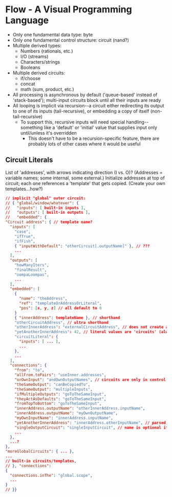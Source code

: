 # Flow - A Visual Programming Language

- Only one fundamental data type: byte
- Only one fundamental control structure: circuit (nand?)
- Multiple derived types:
  - Numbers (rationals, etc.)
  - I/O (streams)
  - Characters/strings
  - Booleans
- Multiple derived circuits:
  - if/choose
  - concat
  - math (sum, product, etc.)
- All processing is asynchronous by default ('queue-based' instead of 'stack-based'); multi-input circuits block until all their inputs are ready
- All looping is implicit via recursion--a circuit either redirecting its output to one of its inputs (tail-recursive), or embedding a copy of itself (non-tail-recursive)
  - To support this, recursive inputs will need special handling--something like a 'default' or 'initial' value that supplies input only until/unless it's overridden
    - This doesn't have to be a recursion-specific feature, there are probably lots of other cases where it would be useful

## Circuit Literals

List of 'addresses', with arrows indicating direction (I vs. O)? (Addresses = variable names; some internal, some external.) Initialize addresses at top of circuit; each one references a 'template' that gets copied. (Create your own templates...how?)

```json
// implicit "global" outer circuit:
// { "global/window/whatever": {
//   "inputs": [ built-in inputs ],
//   "outputs": [ built-in outputs ],
//   "embedded": {
"Circuit address": { // template name?
  "inputs": [
    "case",
    "ifTrue",
    "ifFish",
    { "inputWithDefault": "otherCircuit[.outputName]" }, // ???
    ...
  ],
  "outputs": [
    "howManyIters",
    "finalResult",
    "oompaLoompas",
    ...
  ],
  "embedded": [
    { 
      "name": "theAddress",
      "ref": "templateOrAddressOrLiteral",
      "pos": [x, y, z] // all default to 0
    }
    { "innerAddress": templateName }, // shorthand
    "otherCircuitAddress", // ultra shorthand
    "otherInnerAddress": "externalCircuitAddress", // does not create a copy? -- possible recursion!
    "yetAnotherInnerAddress": 42, // literal values are 'circuits' (always templates) that output their own addresses
    "circuitLiteral": {
      "inputs": [ ... ],
      ...
    },
    ...
  ],
  "connections": {
    "from": "to",
    "allFrom.toPairs": "useInner.addresses",
    "orOwnInput": "andOwnOutputNames", // circuits are only in control of connections inside themselves, not to other circuits
    "theSameOutput": "canBeCopiedTo",
    "theSameOutput": "multipleInputs",
    "ifMultipleOutputs": "goToTheSameInput",
    "theyActAsDefaults": "goToTheSameInput",
    "fromTopToBottom": "goToTheSameInput",
    "innerAddress.outputName": "otherInnerAddress.inputName",
    "innerAddress.outputName": "myOwnOutputName",
    "myOwnInputName": "innerAddress.inputName",
    "yetAnotherInnerAddress": "innerAddress.otherInputName", // parsed JSON will resolve literals, so the left-hand side will just be 42 (and yetAnotherInnerAddress disappears)
    "singleOutputCircuit": "singleInputCircuit", // name is optional if circuit only has one input/output, unless address conflicts with own input/output name
    ...
  },
  ...?
},
"moreGlobalCircuits": { ... },
...
// built-in circuits/templates,
// }, "connections":
{
  "connections.inThe": "global.scope",
  ...
}
// }}
```
